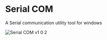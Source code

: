 # Serial COM
A Serial communication utility tool for windows

![Serial COM v1 0 2](https://user-images.githubusercontent.com/51051655/79053403-ec36b600-7c5e-11ea-85a5-680f434ff571.png)
